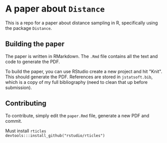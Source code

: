 A paper about `Distance`
========================

This is a repo for a paper about distance sampling in R, specifically using the package `Distance`.


## Building the paper

The paper is written in RMarkdown. The `.Rmd` file contains all the text and code to generate the PDF.

To build the paper, you can use RStudio create a new project and hit "Knit". This should generate the PDF. References are stored in `jstatsoft.bib`, which is a copy of my full bibliography (need to clean that up before submission).

## Contributing

To contribute, simply edit the `paper.Rmd` file, generate a new PDF and commit.

Must install `rticles`  
`devtools:::install_github("rstudio/rticles")`

